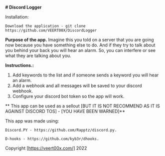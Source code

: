 **# Discord Logger**

Installation:
   ```
   Download the application - git clone https://github.com/VEERT00X/DiscordLogger
   ```



**Purpose of the app.**
  Imagine this you told on a server that you are going now because you have something else to do.
  And if they try to talk about you behind your back you will hear an alarm.
  So, you can interfere or see what they are talking about you.




**Instructions.:**
  1.  Add keywords to the list and if someone sends a keyword you will hear an alarm.
  2.  Add a webhook and all messages will be saved to your discord webhook.
  3.  Configure your discord bot token so the app will work.
  
  
  
  
**  This app can be used as a sellout [BUT IT IS NOT RECOMMEND AS IT IS AGAINST DISCORD TOS] - [YOU HAVE BEEN WARNED]**
  
  
  
  This app was made using:
  
    Discord.PY - https://github.com/Rapptz/discord.py.
    
    D-hooks - https://github.com/kyb3r/dhooks.
    


  Copyright [https://veert00x.com/] 2022

